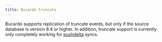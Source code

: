 ```yaml
---
title: Bucardo truncate
---
```


Bucardo supports replication of truncate events, but only if the source database is version 8.4 or higher. In addition, truncate support is currently only completely working for [pushdelta](/Bucardo/pushdelta "wikilink") syncs.

